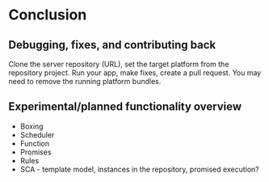 # Conclusion


## Debugging, fixes, and contributing back

Clone the server repository (URL), set the target platform from the repository project. Run your app, make fixes, create a pull request.
You may need to remove the running platform bundles.


## Experimental/planned functionality overview
* Boxing
* Scheduler
* Function
* Promises
* Rules
* SCA - template model, instances in the repository, promised execution?